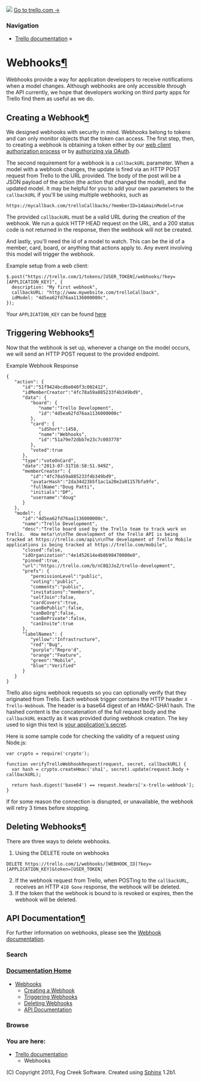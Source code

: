 [![](https://d2isj6rbqore70.cloudfront.net/trellogo-docs.png)](../index.html)
[Go to trello.com →](../../index.html)

### Navigation

  * [Trello documentation](../index.html) »

# Webhooks[¶](webhooks.html#webhooks)

Webhooks provide a way for application developers to receive notifications
when a model changes. Although webhooks are only accessible through the API
currently, we hope that developers working on third party apps for Trello find
them as useful as we do.

## Creating a Webhook[¶](webhooks.html#creating-a-webhook)

We designed webhooks with security in mind. Webhooks belong to tokens and can
only monitor objects that the token can access. The first step, then, to
creating a webhook is obtaining a token either by our [web client
authorization process](authorize.html) or by [authorizing via
OAuth](oauth.html).

The second requirement for a webhook is a `callbackURL` parameter. When a
model with a webhook changes, the update is fired via an HTTP POST request
from Trello to the URL provided. The body of the post will be a JSON payload
of the action (the action that changed the model), and the updated model. It
may be helpful for you to add your own parameters to the `callbackURL` if
you'll be using multiple webhooks, such as

    
    https://mycallback.com/trelloCallbacks/?memberID=14&mainModel=true

The provided `callbackURL` must be a valid URL during the creation of the
webhook. We run a quick HTTP HEAD request on the URL, and a 200 status code is
not returned in the response, then the webhook will not be created.

And lastly, you'll need the id of a model to watch. This can be the id of a
member, card, board, or anything that actions apply to. Any event involving
this model will trigger the webhook.

Example setup from a web client:

    
    $.post("https://trello.com/1/tokens/[USER_TOKEN]/webhooks/?key=[APPLICATION_KEY]", {
      description: "My first webhook",
      callbackURL: "http://www.mywebsite.com/trelloCallback",
      idModel: "4d5ea62fd76aa1136000000c",
    });

Your `APPLICATION_KEY` can be found
[here](https://trello.com/1/appkey/generate)

## Triggering Webhooks[¶](webhooks.html#triggering-webhooks)

Now that the webhook is set up, whenever a change on the model occurs, we will
send an HTTP POST request to the provided endpoint.

Example Webhook Response

    
    {
       "action": {
          "id":"51f9424bcd6e040f3c002412",
          "idMemberCreator":"4fc78a59a885233f4b349bd9",
          "data": {
             "board": {
                "name":"Trello Development",
                "id":"4d5ea62fd76aa1136000000c"
             },
             "card": {
                "idShort":1458,
                "name":"Webhooks",
                "id":"51a79e72dbb7e23c7c003778"
             },
             "voted":true
          },
          "type":"voteOnCard",
          "date":"2013-07-31T16:58:51.949Z",
          "memberCreator": {
             "id":"4fc78a59a885233f4b349bd9",
             "avatarHash":"2da34d23b5f1ac1a20e2a01157bfa9fe",
             "fullName":"Doug Patti",
             "initials":"DP",
             "username":"doug"
          }
       },
       "model": {
          "id":"4d5ea62fd76aa1136000000c",
          "name":"Trello Development",
          "desc":"Trello board used by the Trello team to track work on Trello.  How meta!\n\nThe development of the Trello API is being tracked at https://trello.com/api\n\nThe development of Trello Mobile applications is being tracked at https://trello.com/mobile",
          "closed":false,
          "idOrganization":"4e1452614e4b8698470000e0",
          "pinned":true,
          "url":"https://trello.com/b/nC8QJJoZ/trello-development",
          "prefs": {
             "permissionLevel":"public",
             "voting":"public",
             "comments":"public",
             "invitations":"members",
             "selfJoin":false,
             "cardCovers":true,
             "canBePublic":false,
             "canBeOrg":false,
             "canBePrivate":false,
             "canInvite":true
          },
          "labelNames": {
             "yellow":"Infrastructure",
             "red":"Bug",
             "purple":"Repro'd",
             "orange":"Feature",
             "green":"Mobile",
             "blue":"Verified"
          }
       }
    }

Trello also signs webhook requests so you can optionally verify that they
originated from Trello. Each webhook trigger contains the HTTP header `X
-Trello-Webhook`. The header is a base64 digest of an HMAC-SHA1 hash. The
hashed content is the concatenation of the full request body and the
`callbackURL` exactly as it was provided during webhook creation. The key used
to sign this text is [your application's
secret](https://trello.com/1/appkey/generate).

Here is some sample code for checking the validity of a request using Node.js:

    
    var crypto = require('crypto');
    
    function verifyTrelloWebhookRequest(request, secret, callbackURL) {
      var hash = crypto.createHmac('sha1', secret).update(request.body + callbackURL);
    
      return hash.digest('base64') == request.headers['x-trello-webhook'];
    }

If for some reason the connection is disrupted, or unavailable, the webhook
will retry 3 times before stopping.

## Deleting Webhooks[¶](webhooks.html#deleting-webhooks)

There are three ways to delete webhooks.

  1. Using the DELETE route on webhooks
    
    DELETE https://trello.com/1/webhooks/[WEBHOOK_ID]?key=[APPLICATION_KEY]&token=[USER_TOKEN]

  2. If the webhook request from Trello, when POSTing to the `callbackURL`, receives an HTTP `410 Gone` response, the webhook will be deleted.
  3. If the token that the webhook is bound to is revoked or expires, then the webhook will be deleted.

## API Documentation[¶](webhooks.html#api-documentation)

For further information on webhooks, please see the [Webhook
documentation](../api/webhook/index.html).

### Search

### [Documentation Home](../index.html)

  * [Webhooks](webhooks.html#)
    * [Creating a Webhook](webhooks.html#creating-a-webhook)
    * [Triggering Webhooks](webhooks.html#triggering-webhooks)
    * [Deleting Webhooks](webhooks.html#deleting-webhooks)
    * [API Documentation](webhooks.html#api-documentation)

### Browse

### You are here:

  * [Trello documentation](../index.html)
    * Webhooks

(C) Copyright 2013, Fog Creek Software. Created using
[Sphinx](http://sphinx.pocoo.org/) 1.2b1.


